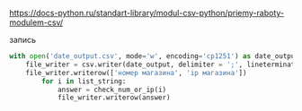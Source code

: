 https://docs-python.ru/standart-library/modul-csv-python/priemy-raboty-modulem-csv/


запись
```python
with open('date_output.csv', mode='w', encoding='cp1251') as date_output:
	file_writer = csv.writer(date_output, delimiter = ';', lineterminator='\n')
	file_writer.writerow(['номер магазина', 'ip магазина'])
	    for i in list_string:
	        answer = check_num_or_ip(i)
	        file_writer.writerow(answer)
```
